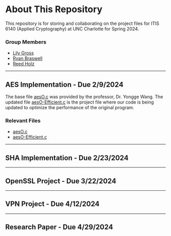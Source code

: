 # About This Repository
This repository is for storing and collaborating on the project files for ITIS 6140 (Applied Cryptography) at UNC Charlotte for Spring 2024.
### Group Members
- [Lily Gross](https://github.com/AppalachianMounta1n)
- [Ryan Braswell](https://github.com/braswellry67)
- [Reed Holz](https://github.com/reedholz)

***
## AES Implementation - Due 2/9/2024
The base file [aesO.c](https://github.com/AppalachianMounta1n/ITIS-6240-Projects/blob/main/AES%20Implementation/aesO.c) was provided by the professor, Dr. Yongge Wang. The updated file [aesO-Efficient.c](https://github.com/AppalachianMounta1n/ITIS-6240-Projects/blob/main/AES%20Implementation/aesO%20-%20Efficient.c) is the project file where our code is being updated to optimize the performance of the original program.

### Relevant Files
- [aesO.c](https://github.com/AppalachianMounta1n/ITIS-6240-Projects/blob/main/AES%20Implementation/aesO.c)
- [aesO-Efficient.c](https://github.com/AppalachianMounta1n/ITIS-6240-Projects/blob/main/AES%20Implementation/aesO%20-%20Efficient.c)

***
## SHA Implementation - Due 2/23/2024


***
## OpenSSL Project - Due 3/22/2024


***
## VPN Project - Due 4/12/2024


***
## Research Paper - Due 4/29/2024
